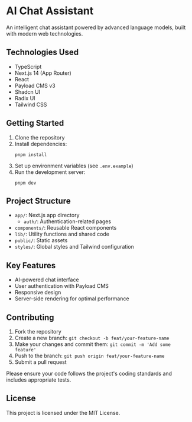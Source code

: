 # AI Chat Assistant

An intelligent chat assistant powered by advanced language models, built with modern web technologies.

## Technologies Used

- TypeScript
- Next.js 14 (App Router)
- React
- Payload CMS v3
- Shadcn UI
- Radix UI
- Tailwind CSS

## Getting Started

1. Clone the repository
2. Install dependencies:
   ```
   pnpm install
   ```
3. Set up environment variables (see `.env.example`)
4. Run the development server:
   ```
   pnpm dev
   ```

## Project Structure

- `app/`: Next.js app directory
  - `auth/`: Authentication-related pages
- `components/`: Reusable React components
- `lib/`: Utility functions and shared code
- `public/`: Static assets
- `styles/`: Global styles and Tailwind configuration

## Key Features

- AI-powered chat interface
- User authentication with Payload CMS
- Responsive design
- Server-side rendering for optimal performance

## Contributing

1. Fork the repository
2. Create a new branch: `git checkout -b feat/your-feature-name`
3. Make your changes and commit them: `git commit -m 'Add some feature'`
4. Push to the branch: `git push origin feat/your-feature-name`
5. Submit a pull request

Please ensure your code follows the project's coding standards and includes appropriate tests.

## License

This project is licensed under the MIT License.
